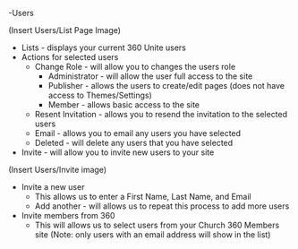 -Users

(Insert Users/List Page Image)

* Lists - displays your current 360 Unite users
* Actions for selected users
     * Change Role - will allow you to changes the users role
          * Administrator - will allow the user full access to the site
          * Publisher - allows the users to create/edit pages (does not have access to Themes/Settings)
          * Member - allows basic access to the site
     * Resent Invitation - allows you to resend the invitation to the selected users
     * Email - allows you to email any users you have selected
     * Deleted - will delete any users that you have selected
* Invite - will allow you to invite new users to your site

(Insert Users/Invite image)

* Invite a new user
     * This allows us to enter a First Name, Last Name, and Email
     * Add another - will allows us to repeat this process to add more users
* Invite members from 360
     * This will allows us to select users from your Church 360 Members site (Note: only users with an email address will show in the list)    
